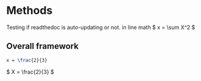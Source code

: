 # Methods

Testing if readthedoc is auto-updating or not. in line math $ x = \sum X^2 $

## Overall framework 

```latex
x = \frac{2}{3}
```

$
X = \frac{2}{3}
$